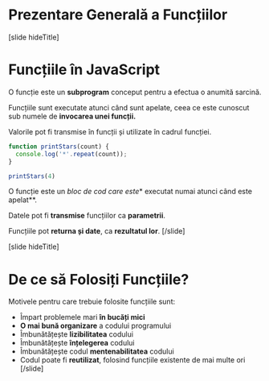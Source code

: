 # Prezentare Generală a Funcțiilor

[slide hideTitle]
# Funcțiile în JavaScript

O funcție este un **subprogram** conceput pentru a efectua o anumită sarcină.

Funcțiile sunt executate atunci când sunt apelate, ceea ce este cunoscut sub numele de **invocarea unei funcții.**

Valorile pot fi transmise în funcții și utilizate în cadrul funcției.

``` js live
function printStars(count) {
  console.log('*'.repeat(count));
}

printStars(4)
```

O funcție este un **bloc de cod* care este** executat numai atunci când este apelat**.

Datele pot fi **transmise** funcțiilor ca **parametrii**.

Funcțiile pot **returna și date**, ca **rezultatul lor**.
[/slide]

[slide hideTitle]
# De ce să Folosiți Funcțiile?

Motivele pentru care trebuie folosite funcțiile sunt:
- Împart problemele mari **în bucăți mici**
- **O mai bună organizare** a codului programului
- Îmbunătățește  **lizibilitatea** codului
- Îmbunătățește  **înțelegerea** codului
- Îmbunătățește codul **mentenabilitatea** codului
- Codul poate fi **reutilizat**, folosind funcțiile existente de mai multe ori
[/slide]
